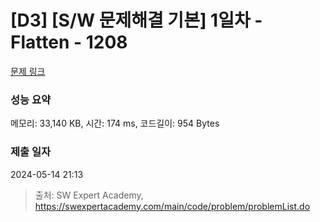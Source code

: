 # [D3] [S/W 문제해결 기본] 1일차 - Flatten - 1208 

[문제 링크](https://swexpertacademy.com/main/code/problem/problemDetail.do?contestProbId=AV139KOaABgCFAYh) 

### 성능 요약

메모리: 33,140 KB, 시간: 174 ms, 코드길이: 954 Bytes

### 제출 일자

2024-05-14 21:13



> 출처: SW Expert Academy, https://swexpertacademy.com/main/code/problem/problemList.do